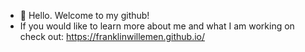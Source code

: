 - 👋 Hello. Welcome to my github!
- If you would like to learn more about me and what I am working on check out: https://franklinwillemen.github.io/

<!---
FranklinWillemen/FranklinWillemen is a ✨ special ✨ repository because its `README.md` (this file) appears on your GitHub profile.
You can click the Preview link to take a look at your changes.
--->
